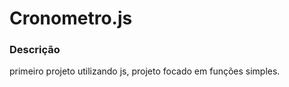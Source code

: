 # Cronometro.js

<h3>Descrição</h3>


<p>primeiro projeto utilizando js, projeto focado em funções simples.</p>

